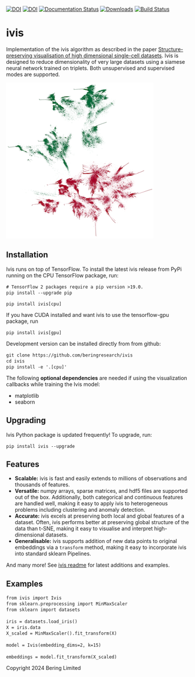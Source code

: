 [![DOI](https://joss.theoj.org/papers/10.21105/joss.01596/status.svg)](https://doi.org/10.21105/joss.01596) [![DOI](https://zenodo.org/badge/144551119.svg)](https://zenodo.org/badge/latestdoi/144551119) [![Documentation Status](https://github.com/beringresearch/ivis/workflows/documentation/badge.svg)](https://beringresearch.github.io/ivis/) [![Downloads](https://pepy.tech/badge/ivis/month)](https://pepy.tech/project/ivis) [![Build Status](https://github.com/beringresearch/ivis/workflows/test/badge.svg)](https://github.com/beringresearch/ivis/actions/workflows/test.yml)

# ivis

Implementation of the ivis algorithm as described in the paper [Structure-preserving visualisation of high dimensional single-cell datasets](https://www.nature.com/articles/s41598-019-45301-0). Ivis is designed to reduce dimensionality of very large datasets using a siamese neural network trained on triplets. Both unsupervised and supervised modes are supported.

![ivis 10M data points](https://github.com/beringresearch/ivis/blob/master/docs/_static/parity_primes_ivis_1e7_16k_smaller_pts.png)


## Installation

Ivis runs on top of TensorFlow. To install the latest ivis release from PyPi running on the CPU TensorFlow package, run:

```
# TensorFlow 2 packages require a pip version >19.0.
pip install --upgrade pip
```

```
pip install ivis[cpu]
```

If you have CUDA installed and want ivis to use the tensorflow-gpu package, run

```
pip install ivis[gpu]
```

Development version can be installed directly from from github:

```
git clone https://github.com/beringresearch/ivis
cd ivis
pip install -e '.[cpu]'
```

The following **optional dependencies** are needed if using the visualization callbacks while training the Ivis model:
- matplotlib
- seaborn

## Upgrading

Ivis Python package is updated frequently! To upgrade, run:

```
pip install ivis --upgrade
```

## Features
* __Scalable:__ ivis is fast and easily extends to millions of observations and thousands of features. 
* __Versatile:__ numpy arrays, sparse matrices, and hdf5 files are supported out of the box. Additionally, both categorical and continuous features are handled well, making it easy to apply ivis to heterogeneous problems including clustering and anomaly detection.
* __Accurate:__ ivis excels at preserving both local and global features of a dataset. Often, ivis performs better at preserving global structure of the data than t-SNE, making it easy to visualise and interpret high-dimensional datasets.
* __Generalisable:__ ivis supports addition of new data points to original embeddings via a `transform` method, making it easy to incorporate ivis into standard sklearn Pipelines.

And many more! See [ivis readme](https://bering-ivis.readthedocs.io) for latest additions and examples.
 
## Examples

```
from ivis import Ivis
from sklearn.preprocessing import MinMaxScaler
from sklearn import datasets

iris = datasets.load_iris()
X = iris.data
X_scaled = MinMaxScaler().fit_transform(X)

model = Ivis(embedding_dims=2, k=15)

embeddings = model.fit_transform(X_scaled)
```

Copyright 2024 Bering Limited
